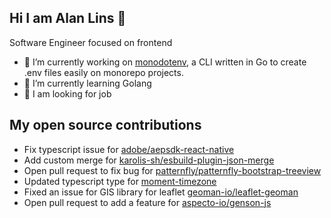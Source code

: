 ## Hi I am Alan Lins 👋
Software Engineer focused on frontend
- 🔭 I’m currently working on [monodotenv](https://github.com/alanblins/monodotenv), a CLI written in Go to create .env files easily on monorepo projects.
- 🌱 I’m currently learning Golang
- 💼 I am looking for job

## My open source contributions
- Fix typescript issue for [adobe/aepsdk-react-native](https://github.com/adobe/aepsdk-react-native/pull/354)
- Add custom merge for [karolis-sh/esbuild-plugin-json-merge](https://github.com/karolis-sh/esbuild-plugin-json-merge/pull/9)
- Open pull request to fix bug for [patternfly/patternfly-bootstrap-treeview](https://github.com/patternfly/patternfly-bootstrap-treeview/pull/89)
- Updated typescript type for [moment-timezone](https://github.com/DefinitelyTyped/DefinitelyTyped/pull/22128)
- Fixed an issue for GIS library for leaflet [geoman-io/leaflet-geoman](https://github.com/geoman-io/leaflet-geoman/pull/132)
- Open pull request to add a feature for [aspecto-io/genson-js](https://github.com/aspecto-io/genson-js/pull/39)
